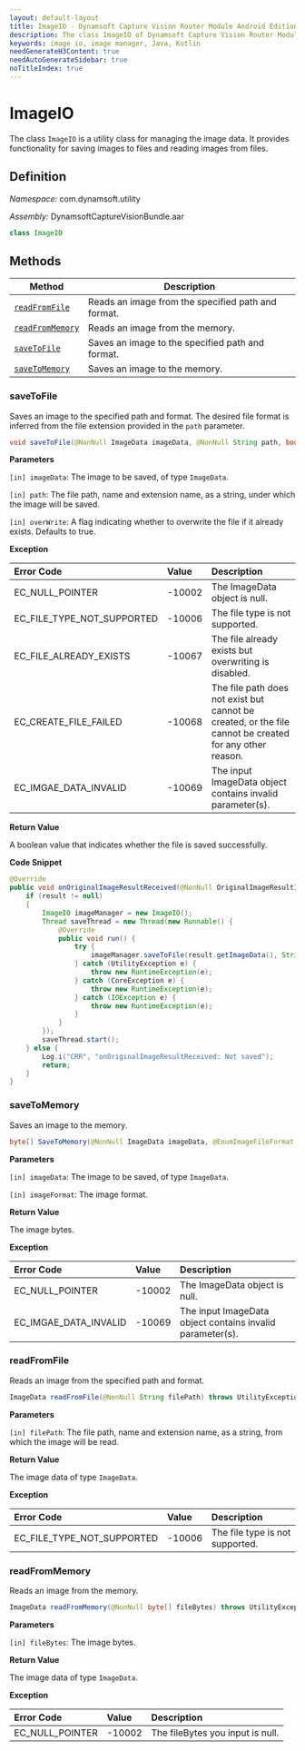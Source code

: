 ```yaml
---
layout: default-layout
title: ImageIO - Dynamsoft Capture Vision Router Module Android Edition API Reference
description: The class ImageIO of Dynamsoft Capture Vision Router Module is a utility class for managing the image data. It provides functionality for saving images to files and reading images from files.
keywords: image io, image manager, Java, Kotlin
needGenerateH3Content: true
needAutoGenerateSidebar: true
noTitleIndex: true
---
```


# ImageIO

The class `ImageIO` is a utility class for managing the image data. It provides functionality for saving images to files and reading images from files.

## Definition

*Namespace:* com.dynamsoft.utility

*Assembly:* DynamsoftCaptureVisionBundle.aar

```java
class ImageIO
```

## Methods

| Method | Description |
| ------ | ----------- |
| [`readFromFile`](#readfromfile) | Reads an image from the specified path and format. |
| [`readFromMemory`](#readfrommemory) | Reads an image from the memory. |
| [`saveToFile`](#savetofile) | Saves an image to the specified path and format. |
| [`saveToMemory`](#savetomemory) | Saves an image to the memory. |

### saveToFile

Saves an image to the specified path and format. The desired file format is inferred from the file extension provided in the `path` parameter.

```java
void saveToFile(@NonNull ImageData imageData, @NonNull String path, boolean overWrite) throws UtilityException{}
```

**Parameters**

`[in] imageData`: The image to be saved, of type `ImageData`.

`[in] path`: The file path, name and extension name, as a string, under which the image will be saved.

`[in] overWrite`: A flag indicating whether to overwrite the file if it already exists. Defaults to true.

**Exception**

| Error Code | Value | Description |
| :--------- | :---- | :---------- |
| EC_NULL_POINTER | -10002 | The ImageData object is null. |
| EC_FILE_TYPE_NOT_SUPPORTED | -10006 | The file type is not supported. |
| EC_FILE_ALREADY_EXISTS | -10067 | The file already exists but overwriting is disabled. |
| EC_CREATE_FILE_FAILED | -10068 | The file path does not exist but cannot be created, or the file cannot be created for any other reason. |
| EC_IMGAE_DATA_INVALID | -10069 | The input ImageData object contains invalid parameter(s). |

**Return Value**

A boolean value that indicates whether the file is saved successfully.

**Code Snippet**

```java
@Override
public void onOriginalImageResultReceived(@NonNull OriginalImageResultItem result) {
    if (result != null)
    {
        ImageIO imageManager = new ImageIO();
        Thread saveThread = new Thread(new Runnable() {
            @Override
            public void run() {
                try {
                    imageManager.saveToFile(result.getImageData(), String.valueOf(Environment.getExternalStoragePublicDirectory(Environment.DIRECTORY_PICTURES))+"/DynamsoftImageIO/originalImage.png", true);
                } catch (UtilityException e) {
                    throw new RuntimeException(e);
                } catch (CoreException e) {
                    throw new RuntimeException(e);
                } catch (IOException e) {
                    throw new RuntimeException(e);
                }
            }
        });
        saveThread.start();
    } else {
        Log.i("CRR", "onOriginalImageResultReceived: Not saved");
        return;
    }
}
```

### saveToMemory

Saves an image to the memory.

```java
byte[] SaveToMemory(@NonNull ImageData imageData, @EnumImageFileFormat int imageFormat) throws UtilityException{}
```

**Parameters**

`[in] imageData`: The image to be saved, of type `ImageData`.

`[in] imageFormat`: The image format.

**Return Value**

The image bytes.

**Exception**

| Error Code | Value | Description |
| :--------- | :---- | :---------- |
| EC_NULL_POINTER | -10002 | The ImageData object is null. |
| EC_IMGAE_DATA_INVALID | -10069 | The input ImageData object contains invalid parameter(s). |

### readFromFile

Reads an image from the specified path and format.

```java
ImageData readFromFile(@NonNull String filePath) throws UtilityException{}
```

**Parameters**

`[in] filePath`: The file path, name and extension name, as a string, from which the image will be read.

**Return Value**

The image data of type `ImageData`.

**Exception**

| Error Code | Value | Description |
| :--------- | :---- | :---------- |
| EC_FILE_TYPE_NOT_SUPPORTED | -10006 | The file type is not supported. |

### readFromMemory

Reads an image from the memory.

```java
ImageData readFromMemory(@NonNull byte[] fileBytes) throws UtilityException{}
```

**Parameters**

`[in] fileBytes`: The image bytes.

**Return Value**

The image data of type `ImageData`.

**Exception**

| Error Code | Value | Description |
| :--------- | :---- | :---------- |
| EC_NULL_POINTER | -10002 | The fileBytes you input is null. |
